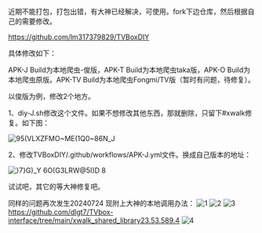 近期不能打包，打包出错，有大神已经解决，可使用。fork下边仓库，然后根据自己的需要修改。

https://github.com/lm317379829/TVBoxDIY

具体修改如下：

APK-J Build为本地爬虫-俊版，APK-T Build为本地爬虫taka版，APK-O Build为本地爬虫原版。APK-TV Build为本地爬虫Fongmi/TV版（暂时有问题，待修复）。

以俊版为例，修改2个地方。

1、diy-J.sh修改这个文件。如果不想修改其他东西，那就删除，只留下#xwalk修复。如下图：

![95(VLXZFMO~ME(1Q0~86N_J](https://user-images.githubusercontent.com/102397160/189464788-ad5f1c76-11bb-498a-ab32-afda1dec4427.png)

2、修改TVBoxDIY/.github/workflows/APK-J.yml文件。换成自己版本的地址：

![}7}G)_Y 6O(G3LRW@5I)D 8](https://user-images.githubusercontent.com/102397160/189464832-37b40992-61fb-4d56-b669-55f887234139.png)

试试吧，其它的等大神修复吧。

同样的问题再次发生20240724 现附上大神的本地调用办法：
![1](https://github.com/user-attachments/assets/3f063799-0bad-44ce-9d14-e1b0dcca48be)
![2](https://github.com/user-attachments/assets/0180c6a0-8a68-467e-8cb3-aedbaf49cef3)
![3](https://github.com/user-attachments/assets/09385bfa-ae23-4f5d-ab48-5753c1c03286)
https://github.com/dlgt7/TVbox-interface/tree/main/xwalk_shared_library23.53.589.4
![4](https://github.com/user-attachments/assets/8c1f5836-a861-4aae-9dd6-2fc22e297b90)
